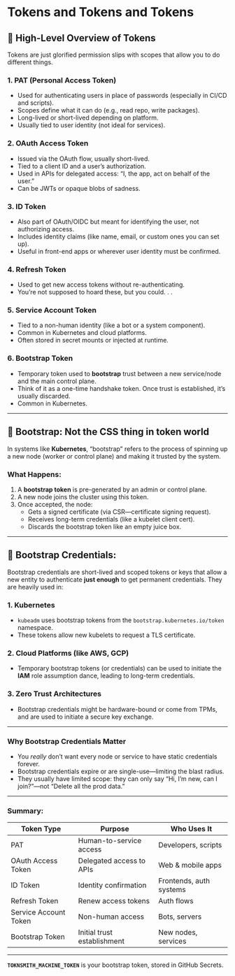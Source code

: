 # Tokens and Tokens and Tokens

## 🔐 High-Level Overview of Tokens

Tokens are just glorified permission slips with scopes that allow you to do different things.

### 1. **PAT (Personal Access Token)**

- Used for authenticating users in place of passwords (especially in CI/CD and scripts).
- Scopes define what it can do (e.g., read repo, write packages).
- Long-lived or short-lived depending on platform.
- Usually tied to user identity (not ideal for services).

### 2. **OAuth Access Token**

- Issued via the OAuth flow, usually short-lived.
- Tied to a client ID and a user’s authorization.
- Used in APIs for delegated access: “I, the app, act on behalf of the user.”
- Can be JWTs or opaque blobs of sadness.

### 3. **ID Token**

- Also part of OAuth/OIDC but meant for identifying the user, not authorizing access.
- Includes identity claims (like name, email, or custom ones you can set up).
- Useful in front-end apps or wherever user identity must be confirmed.

### 4. **Refresh Token**

- Used to get new access tokens without re-authenticating.
- You’re not supposed to hoard these, but you could. . .

### 5. **Service Account Token**

- Tied to a non-human identity (like a bot or a system component).
- Common in Kubernetes and cloud platforms.
- Often stored in secret mounts or injected at runtime.

### 6. **Bootstrap Token**

- Temporary token used to **bootstrap** trust between a new service/node and the main control plane.
- Think of it as a one-time handshake token. Once trust is established, it’s usually discarded.
- Common in Kubernetes.

---

## 🚀 Bootstrap: Not the CSS thing in token world

In systems like **Kubernetes**, “bootstrap” refers to the process of spinning up a new node (worker or control plane) and making it trusted by the system.

### What Happens:

1. A **bootstrap token** is pre-generated by an admin or control plane.
2. A new node joins the cluster using this token.
3. Once accepted, the node:
    - Gets a signed certificate (via CSR—certificate signing request).
    - Receives long-term credentials (like a kubelet client cert).
    - Discards the bootstrap token like an empty juice box.

---

## 📜 Bootstrap Credentials:

Bootstrap credentials are short-lived and scoped tokens or keys that allow a new entity to authenticate **just enough** to get permanent credentials. They are heavily used in:

### 1. **Kubernetes**

- `kubeadm` uses bootstrap tokens from the `bootstrap.kubernetes.io/token` namespace.
- These tokens allow new kubelets to request a TLS certificate.

### 2. **Cloud Platforms (like AWS, GCP)**

- Temporary bootstrap tokens (or credentials) can be used to initiate the **IAM** role assumption dance, leading to long-term credentials.

### 3. **Zero Trust Architectures**

- Bootstrap credentials might be hardware-bound or come from TPMs, and are used to initiate a secure key exchange.

---

### Why Bootstrap Credentials Matter

- You *really* don’t want every node or service to have static credentials forever.
- Bootstrap credentials expire or are single-use—limiting the blast radius.
- They usually have limited scope: they can only say “Hi, I’m new, can I join?”—not “Delete all the prod data.”

---

### Summary:

| Token Type | Purpose | Who Uses It |
| --- | --- | --- |
| PAT | Human-to-service access | Developers, scripts |
| OAuth Access Token | Delegated access to APIs | Web & mobile apps |
| ID Token | Identity confirmation | Frontends, auth systems |
| Refresh Token | Renew access tokens | Auth flows |
| Service Account Token | Non-human access | Bots, servers |
| Bootstrap Token | Initial trust establishment | New nodes, services |

---

**`TOKNSMITH_MACHINE_TOKEN`** is your bootstrap token, stored in GitHub Secrets.